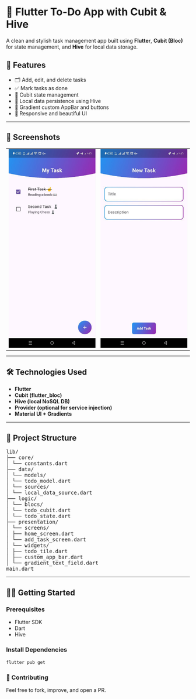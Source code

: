 # 📝 Flutter To-Do App with Cubit & Hive

A clean and stylish task management app built using **Flutter**, **Cubit (Bloc)** for state management, and **Hive** for local data storage.

## 🚀 Features

- 🗂 Add, edit, and delete tasks
- ✅ Mark tasks as done
- 🧠 Cubit state management
- 💾 Local data persistence using Hive
- 🎨 Gradient custom AppBar and buttons
- 📱 Responsive and beautiful UI

---

## 📸 Screenshots
<table>
<tr>
<td><img src="./images/home.jpg" width="270"  style="max-width: 100%;"></td>
<td><img src="./images/add_task.jpg" width="270"  style="max-width: 100%;"></td>
</tr>
</table>

---

## 🛠 Technologies Used

- **Flutter**
- **Cubit (flutter_bloc)**
- **Hive (local NoSQL DB)**
- **Provider (optional for service injection)**
- **Material UI + Gradients**

---

## 📁 Project Structure
 <pre>
lib/
├── core/
│ └── constants.dart
├── data/
│ └── models/
│ └── todo_model.dart
│ └── sources/
│ └── local_data_source.dart
├── logic/
│ └── blocs/
│ └── todo_cubit.dart
│ └── todo_state.dart
├── presentation/
│ └── screens/
│ ├── home_screen.dart
│ └── add_task_screen.dart
│ └── widgets/
│ ├── todo_tile.dart
│ ├── custom_app_bar.dart
│ └── gradient_text_field.dart
main.dart
</pre>
---

## 🧑‍💻 Getting Started

### Prerequisites

- Flutter SDK
- Dart
- Hive

### Install Dependencies

```bash
flutter pub get
```
### 🤝 Contributing
Feel free to fork, improve, and open a PR.